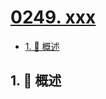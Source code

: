 # [0249. xxx](https://github.com/Tdahuyou/TNotes.leetcode/tree/main/notes/0249.%20xxx)

<!-- region:toc -->

- [1. 📝 概述](#1--概述)

<!-- endregion:toc -->

## 1. 📝 概述
